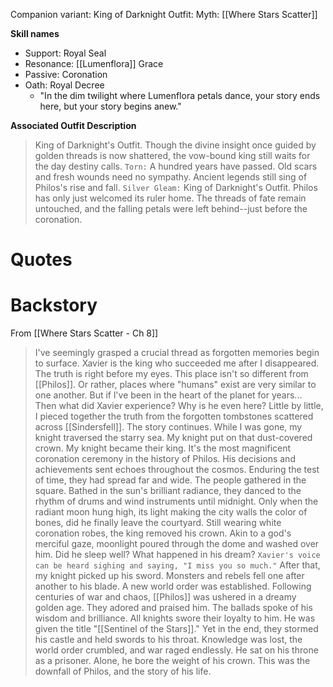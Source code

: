 Companion variant: King of Darknight
Outfit: 
Myth: [[Where Stars Scatter]]

**Skill names**
* Support: Royal Seal
* Resonance: [[Lumenflora]] Grace
* Passive: Coronation
* Oath: Royal Decree
	* "In the dim twilight where Lumenflora petals dance, your story ends here, but your story begins anew."

**Associated Outfit Description**
> King of Darknight's Outfit. Though the divine insight once guided by golden threads is now shattered, the vow-bound king still waits for the day destiny calls.
> `Torn:` A hundred years have passed. Old scars and fresh wounds need no sympathy. Ancient legends still sing of Philos's rise and fall.
> `Silver Gleam:` King of Darknight's Outfit. Philos has only just welcomed its ruler home. The threads of fate remain untouched, and the falling petals were left behind--just before the coronation.
# Quotes

# Backstory

From [[Where Stars Scatter - Ch 8]]
> I've seemingly grasped a crucial thread as forgotten memories begin to surface.
> Xavier is the king who succeeded me after I disappeared.
> The truth is right before my eyes. This place isn't so different from [[Philos]]. Or rather, places where "humans" exist are very similar to one another.
> But if l've been in the heart of the planet for years...
> Then what did Xavier experience? Why is he even here?
> Little by little, I pieced together the truth from the forgotten tombstones scattered across [[Sindersfell]].
> The story continues. While I was gone, my knight traversed the starry sea.
> My knight put on that dust-covered crown.
> My knight became their king.
> It's the most magnificent coronation ceremony in the history of Philos.
> His decisions and achievements sent echoes throughout the cosmos. Enduring the test of time, they had spread far and wide.
> The people gathered in the square. Bathed in the sun's brilliant radiance, they danced to the rhythm of drums and wind instruments until midnight.
> Only when the radiant moon hung high, its light making the city walls the color of bones, did he finally leave the courtyard.
> Still wearing white coronation robes, the king removed his crown. Akin to a god's merciful gaze, moonlight poured through the dome and washed over him.
> Did he sleep well? What happened in his dream?
> `Xavier's voice can be heard sighing and saying, "I miss you so much."`
> After that, my knight picked up his sword. Monsters and rebels fell one after another to his blade. A new world order was established.
> Following centuries of war and chaos, [[Philos]] was ushered in a dreamy golden age.
> They adored and praised him. The ballads spoke of his wisdom and brilliance. All knights swore their loyalty to him. He was given the title "[[Sentinel of the Stars]]." Yet in the end, they stormed his castle and held swords to his throat.
> Knowledge was lost, the world order crumbled, and war raged endlessly. He sat on his throne as a prisoner. Alone, he bore the weight of his crown.
> This was the downfall of Philos, and the story of his life.